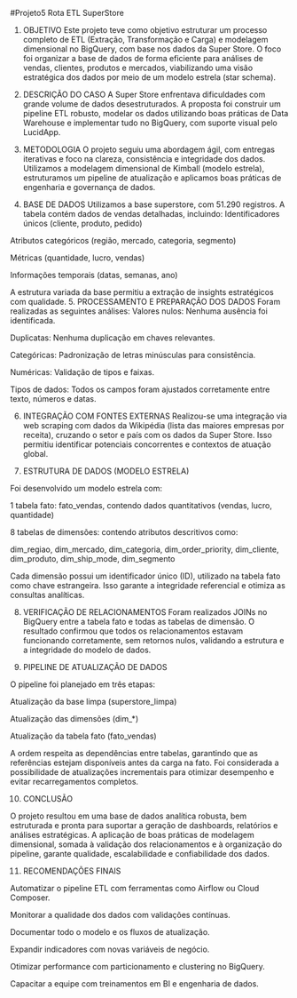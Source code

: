 #Projeto5 Rota ETL SuperStore


1. OBJETIVO
Este projeto teve como objetivo estruturar um processo completo de ETL (Extração, Transformação e Carga) e modelagem dimensional no BigQuery, com base nos dados da Super Store. O foco foi organizar a base de dados de forma eficiente para análises de vendas, clientes, produtos e mercados, viabilizando uma visão estratégica dos dados por meio de um modelo estrela (star schema).

2. DESCRIÇÃO DO CASO
A Super Store enfrentava dificuldades com grande volume de dados desestruturados. A proposta foi construir um pipeline ETL robusto, modelar os dados utilizando boas práticas de Data Warehouse e implementar tudo no BigQuery, com suporte visual pelo LucidApp.

3. METODOLOGIA
O projeto seguiu uma abordagem ágil, com entregas iterativas e foco na clareza, consistência e integridade dos dados. Utilizamos a modelagem dimensional de Kimball (modelo estrela), estruturamos um pipeline de atualização e aplicamos boas práticas de engenharia e governança de dados.

4. BASE DE DADOS
Utilizamos a base superstore, com 51.290 registros. A tabela contém dados de vendas detalhadas, incluindo:
Identificadores únicos (cliente, produto, pedido)


Atributos categóricos (região, mercado, categoria, segmento)


Métricas (quantidade, lucro, vendas)


Informações temporais (datas, semanas, ano)


A estrutura variada da base permitiu a extração de insights estratégicos com qualidade.
5. PROCESSAMENTO E PREPARAÇÃO DOS DADOS
Foram realizadas as seguintes análises:
Valores nulos: Nenhuma ausência foi identificada.


Duplicatas: Nenhuma duplicação em chaves relevantes.


Categóricas: Padronização de letras minúsculas para consistência.


Numéricas: Validação de tipos e faixas.


Tipos de dados: Todos os campos foram ajustados corretamente entre texto, números e datas.

6. INTEGRAÇÃO COM FONTES EXTERNAS
Realizou-se uma integração via web scraping com dados da Wikipédia (lista das maiores empresas por receita), cruzando o setor e país com os dados da Super Store. Isso permitiu identificar potenciais concorrentes e contextos de atuação global.

7. ESTRUTURA DE DADOS (MODELO ESTRELA)
   
Foi desenvolvido um modelo estrela com:

1 tabela fato: fato_vendas, contendo dados quantitativos (vendas, lucro, quantidade)


8 tabelas de dimensões: contendo atributos descritivos como:


dim_regiao, dim_mercado, dim_categoria, dim_order_priority, dim_cliente, dim_produto, dim_ship_mode, dim_segmento


Cada dimensão possui um identificador único (ID), utilizado na tabela fato como chave estrangeira. Isso garante a integridade referencial e otimiza as consultas analíticas.

8. VERIFICAÇÃO DE RELACIONAMENTOS
Foram realizados JOINs no BigQuery entre a tabela fato e todas as tabelas de dimensão. O resultado confirmou que todos os relacionamentos estavam funcionando corretamente, sem retornos nulos, validando a estrutura e a integridade do modelo de dados.

9. PIPELINE DE ATUALIZAÇÃO DE DADOS
    
O pipeline foi planejado em três etapas:

Atualização da base limpa (superstore_limpa)


Atualização das dimensões (dim_*)


Atualização da tabela fato (fato_vendas)


A ordem respeita as dependências entre tabelas, garantindo que as referências estejam disponíveis antes da carga na fato. Foi considerada a possibilidade de atualizações incrementais para otimizar desempenho e evitar recarregamentos completos.

10. CONCLUSÃO
    
O projeto resultou em uma base de dados analítica robusta, bem estruturada e pronta para suportar a geração de dashboards, relatórios e análises estratégicas. A aplicação de boas práticas de modelagem dimensional, somada à validação dos relacionamentos e à organização do pipeline, garante qualidade, escalabilidade e confiabilidade dos dados.

11. RECOMENDAÇÕES FINAIS
    
Automatizar o pipeline ETL com ferramentas como Airflow ou Cloud Composer.


Monitorar a qualidade dos dados com validações contínuas.


Documentar todo o modelo e os fluxos de atualização.


Expandir indicadores com novas variáveis de negócio.


Otimizar performance com particionamento e clustering no BigQuery.


Capacitar a equipe com treinamentos em BI e engenharia de dados.


